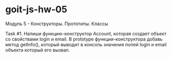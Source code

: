 # goit-js-hw-05

Модуль 5 - Конструкторы. Прототипы. Классы

Task #1. Напиши функцию-конструктор Account, которая создает объект со
свойствами login и email. В prototype функции-конструктора добавь метод
getInfo(), который выводит в консоль значения полей login и email объекта
который его вызвал.
